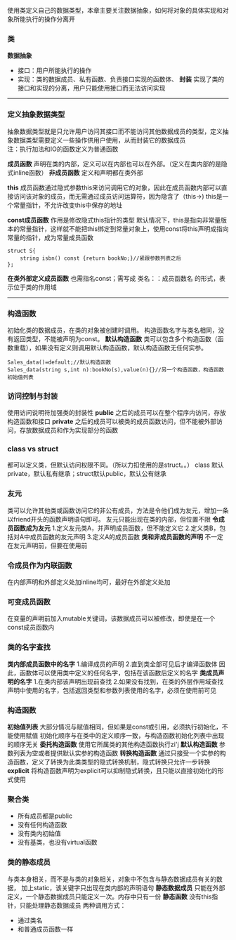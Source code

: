 使用类定义自己的数据类型，本章主要关注数据抽象，如何将对象的具体实现和对象所能执行的操作分离开

### **类**
**数据抽象**
* 接口：用户所能执行的操作
* 实现：类的数据成员、私有函数、负责接口实现的函数体、
**封装**
实现了类的接口和实现的分离，用户只能使用接口而无法访问实现
***
### **定义抽象数据类型**
抽象数据类型就是只允许用户访问其接口而不能访问其他数据成员的类型，定义抽象数据类型需要定义一些操作供用户使用，从而封装它的数据成员                                                                                                                                                                               
注：执行加法和IO的函数定义为普通函数

**成员函数**
声明在类的内部，定义可以在内部也可以在外部。（定义在类内部的是隐式inline函数）
**非成员函数**
定义和声明都在类外部

**this**
成员函数通过隐式参数this来访问调用它的对象，因此在成员函数内部可以直接访问该对象的成员，而无需通过成员访问运算符，因为隐含了（this->)
this是一个常量指针，不允许改变this中保存的地址

**const成员函数**
作用是修改隐式this指针的类型
默认情况下，this是指向非常量版本的常量指针，这样就不能把this绑定到常量对象上，使用const将this声明成指向常量的指针，成为常量成员函数
```
struct S{
	string isbn() const {return bookNo;}//紧跟参数列表之后
};
```

**在类外部定义成员函数**
也需指名const；需写成 类名：：成员函数名 的形式，表示位于类的作用域
***
### **构造函数**
初始化类的数据成员，在类的对象被创建时调用。
构造函数名字与类名相同，没有返回类型，不能被声明为const。
**默认构造函数**
类可以包含多个构造函数（函数重载），如果没有定义则调用默认构造函数，默认构造函数无任何实参。
```
Sales_data()=default;//默认构造函数
Sales_data(string s,int n):bookNo(s),value(n){}//另一个构造函数，构造函数初始值列表
```

### **访问控制与封装**
使用访问说明符加强类的封装性
**public**
之后的成员可以在整个程序内访问，存放构造函数和接口
**private**
之后的成员可以被类的成员函数访问，但不能被外部访问，存放数据成员和作为实现部分的函数

### **class vs struct**
都可以定义类，但默认访问权限不同。（所以力扣使用的是struct。。）
class 默认private，默认私有继承；struct默认public，默认公有继承

### **友元**
类可以允许其他类或函数访问它的非公有成员，方法是令他们成为友元，增加一条以friend开头的函数声明语句即可。
友元只能出现在类的内部，但位置不限
**令成员函数成为友元**
1.定义友元类A，并声明成员函数，但不能定义它
2.定义类B，包括对A中成员函数的友元声明
3.定义A的成员函数
**类和非成员函数的声明**
不一定在友元声明前，但要在使用前

### **令成员作为内联函数**
在内部声明和外部定义处加inline均可，最好在外部定义处加

### **可变成员函数**
在变量的声明前加入mutable关键词，该数据成员可以被修改，即使是在一个const成员函数内

### **类的名字查找**
**类内部成员函数中的名字**
1.编译成员的声明
2.直到类全部可见后才编译函数体
因此，函数体可以使用类中定义的任何名字，包括在该函数后定义的名字
**类成员声明的名字**
1.在类内部该声明出现前查找
2.如果没有找到，在类的外层作用域查找
声明中使用的名字，包括返回类型和参数列表使用的名字，必须在使用前可见

### **构造函数**
**初始值列表**
大部分情况与赋值相同，但如果是const或引用，必须执行初始化，不能使用赋值
初始化顺序与在类中的定义顺序一致，与构造函数初始化列表中出现的顺序无关
**委托构造函数**
使用它所属类的其他构造函数执行zi'j
**默认构造函数**
参数列表为空或者提供默认实参的构造函数
**转换构造函数**
通过只接受一个实参的构造函数，定义了转换为此类类型的隐式转换机制，隐式转换只允许一步转换
**explicit**
将构造函数声明为explicit可以抑制隐式转换，且只能以直接初始化的形式使用

### **聚合类**
* 所有成员都是public
* 没有任何构造函数
* 没有类内初始值
* 没有基类，也没有virtual函数

### **类的静态成员**
与类本身相关，而不是与类的对象相关，对象中不包含与静态数据成员有关的数据，
加上static，该关键字只出现在类内部的声明语句
**静态数据成员**
只能在外部定义，一个静态数据成员只能定义一次。内存中只有一份
**静态函数**
没有this指针，只能处理静态数据成员
两种调用方式：
* 通过类名
* 和普通成员函数一样

